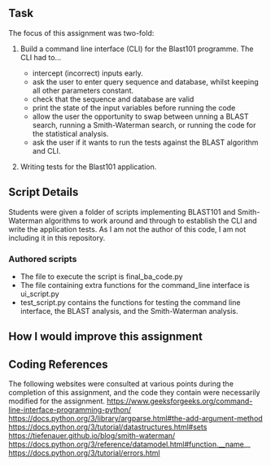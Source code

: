 ## Task
The focus of this assignment was two-fold:
1. Build a command line interface (CLI) for the Blast101 programme. The CLI had to...
   - intercept (incorrect) inputs early.
   - ask the user to enter query sequence and database, whilst keeping all other parameters constant.
   - check that the sequence and database are valid
   - print the state of the input variables before running the code
   - allow the user the opportunity to swap between unning a BLAST search, running a Smith-Waterman search, or running the code for the statistical analysis.
   - ask the user if it wants to run the tests against the BLAST algorithm and CLI.

2. Writing tests for the Blast101 application.

## Script Details
Students were given a folder of scripts implementing BLAST101 and Smith-Waterman algorithms to work around and through to establish the CLI and write the application tests. As I am not the author of this code, I am not including it in this repository.

### Authored scripts
- The file to execute the script is final_ba_code.py
- The file containing extra functions for the command_line interface is ui_script.py
- test_script.py contains the functions for testing the command line interface, the BLAST analysis, and the Smith-Waterman analysis. 

## How I would improve this assignment

## Coding References
The following websites were consulted at various points during the completion of this assignment, and the code they contain were necessarily modified for the assignment. 
https://www.geeksforgeeks.org/command-line-interface-programming-python/
https://docs.python.org/3/library/argparse.html#the-add-argument-method
https://docs.python.org/3/tutorial/datastructures.html#sets
https://tiefenauer.github.io/blog/smith-waterman/
https://docs.python.org/3/reference/datamodel.html#function.__name__
https://docs.python.org/3/tutorial/errors.html

